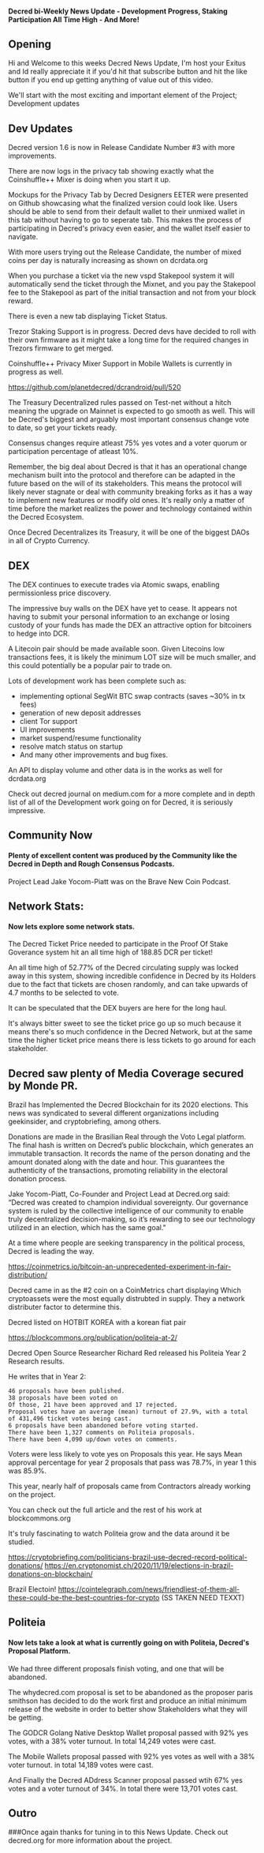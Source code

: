 #### Decred bi-Weekly News Update - Development Progress, Staking Participation All Time High - And More!


## Opening

Hi and Welcome to this weeks Decred News Update, I'm host your Exitus and Id really appreciate it if you'd hit that subscribe button and hit the like button if you end up getting anything of value out of this video.

We'll start with the most exciting and important element of the Project; Development updates

## Dev Updates

Decred version 1.6 is now in Release Candidate Number #3 with more improvements.

There are now logs in the privacy tab showing exactly what the Coinshuffle++ Mixer is doing when you start it up.

Mockups for the Privacy Tab by Decred Designers EETER were presented on Github showcasing what the finalized version could look like. Users should be able to send from their default wallet to their unmixed wallet in this tab without having to go to seperate tab. This makes the process of participating in Decred's privacy even easier, and the wallet itself easier to navigate.

With more users trying out the Release Candidate, the number of mixed coins per day is naturally increasing as shown on dcrdata.org

When you purchase a ticket via the new vspd Stakepool system it will automatically send the ticket through the Mixnet, and you pay the Stakepool fee to the Stakepool as part of the initial transaction and not from your block reward.

There is even a new tab displaying Ticket Status.

Trezor Staking Support is in progress. Decred devs have decided to roll with their own firmware as it might take a long time for the required changes in Trezors firmware to get merged.

Coinshuffle++ Privacy Mixer Support in Mobile Wallets is currently in progress as well.

https://github.com/planetdecred/dcrandroid/pull/520

The Treasury Decentralized rules passed on Test-net without a hitch meaning the upgrade on Mainnet is expected to go smooth as well. This will be Decred's biggest and arguably most important consensus change vote to date, so get your tickets ready.

Consensus changes require atleast 75% yes votes and a voter quorum or participation percentage of atleast 10%.

Remember, the big deal about Decred is that it has an operational change mechanism built into the protocol and therefore can be adapted in the future based on the will of its stakeholders. This means the protocol will likely never stagnate or deal with community breaking forks as it has a way to implement new features or modify old ones. It's really only a matter of time before the market realizes the power and technology contained within the Decred Ecosystem.

Once Decred Decentralizes its Treasury, it will be one of the biggest DAOs in all of Crypto Currency.


## DEX

The DEX continues to execute trades via Atomic swaps, enabling permissionless price discovery.

The impressive buy walls on the DEX have yet to cease. It appears not having to submit your personal information to an exchange or losing custody of your funds has made the DEX an attractive option for bitcoiners to hedge into DCR.

A Litecoin pair should be made available soon. Given Litecoins low transactions fees, it is likely the minimum LOT size will be much smaller, and this could potentially be a popular pair to trade on.

Lots of development work has been complete such as:

- implementing optional SegWit BTC swap contracts (saves ~30% in tx fees)
- generation of new deposit addresses
 - client Tor support
- UI improvements
- market suspend/resume functionality
- resolve match status on startup
- And many other improvements and bug fixes.


An API to display volume and other data is in the works as well for dcrdata.org

Check out decred journal on medium.com for a more complete and in depth list of all of the Development work going on for Decred, it is seriously impressive.


## Community Now 
#### Plenty of excellent content was produced by the Community like the Decred in Depth and Rough Consensus Podcasts.

Project Lead Jake Yocom-Piatt was on the Brave New Coin Podcast.



## Network Stats:

#### Now lets explore some network stats.



The Decred Ticket Price needed to participate in the Proof Of Stake Goverance system hit an all time high of 188.85 DCR per ticket! 

An all time high of 52.77% of the Decred circulating supply was locked away in this system, showing incredible confidence in Decred by its Holders due to the fact that tickets are chosen randomly, and can take upwards of 4.7 months to be selected to vote.

It can be speculated that the DEX buyers are here for the long haul.

It's always bitter sweet to see the ticket price go up so much because it means there's so much confidence in the Decred Network, but at the same time the higher ticket price means there is less tickets to go around for each stakeholder.

## Decred saw plenty of Media Coverage secured by Monde PR.

Brazil has Implemented the Decred Blockchain for its 2020 elections. This news was syndicated to several different organizations including geekinsider, and cryptobriefing, among others.

Donations are made in the Brasilian Real through the Voto Legal platform. The final hash is written on Decred’s public blockchain, which generates an immutable transaction. It records the name of the person donating and the amount donated along with the date and hour. This guarantees the authenticity of the transactions, promoting reliability in the electoral donation process.

Jake Yocom-Piatt, Co-Founder and Project Lead at Decred.org said: “Decred was created to champion individual sovereignty. Our governance system is ruled by the collective intelligence of our community to enable truly decentralized decision-making, so it’s rewarding to see our technology utilized in an election, which has the same goal."

At a time where people are seeking transparency in the political process, Decred is leading the way.

https://coinmetrics.io/bitcoin-an-unprecedented-experiment-in-fair-distribution/

Decred came in as the #2 coin on a CoinMetrics chart displaying Which cryptoassets were the most equally distrubted in supply. They a network distributer factor to determine this. 

Decred listed on HOTBIT KOREA with a korean fiat pair

https://blockcommons.org/publication/politeia-at-2/

Decred Open Source Researcher Richard Red released his Politeia Year 2 Research results.

He writes that in Year 2:

    46 proposals have been published.
    38 proposals have been voted on 
    Of those, 21 have been approved and 17 rejected.
    Proposal votes have an average (mean) turnout of 27.9%, with a total of 431,496 ticket votes being cast.
    6 proposals have been abandoned before voting started.
    There have been 1,327 comments on Politeia proposals.
    There have been 4,090 up/down votes on comments.
    
 Voters were less likely to vote yes on Proposals this year.  He says Mean approval percentage for year 2 proposals that pass was 78.7%, in year 1 this was 85.9%.
 
 This year, nearly half of proposals came from Contractors already working on the project.

You can check out the full article and the rest of his work at blockcommons.org

It's truly fascinating to watch Politeia grow and the data around it be studied.


https://cryptobriefing.com/politicians-brazil-use-decred-record-political-donations/
https://en.cryptonomist.ch/2020/11/19/elections-in-brazil-donations-on-blockchain/

Brazil Electoin!
https://cointelegraph.com/news/friendliest-of-them-all-these-could-be-the-best-countries-for-crypto
(SS TAKEN NEED TEXXT)
## Politeia
#### Now lets take a look at what is currently going on with Politeia, Decred's Proposal Platform.

We had three different proposals finish voting, and one that will be abandoned.

The whydecred.com proposal is set to be abandoned as the proposer paris smithson has decided to do the work first and produce an initial minimum release of the website in order to better show Stakeholders what they will be getting.


The GODCR Golang Native Desktop Wallet proposal passed with 92% yes votes, with a 38% voter turnout. In total 14,249 votes were cast.

The Mobile Wallets proposal passed with 92% yes votes as well with a 38% voter turnout. in total 14,189 votes were cast.


And Finally the Decred ADdress Scanner proposal passed wtih 67% yes votes and a voter turnout of 34%. In total there were 13,701 votes cast.


## Outro

###Once again thanks for tuning in to this News Update. Check out decred.org for more information about the project.
